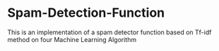 # Spam-Detection-Function
This is an implementation of a spam detector function based on Tf-idf method on four Machine Learning Algorithm
